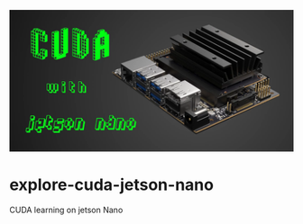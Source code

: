 ![alt text](assets/jetson_nano_render.webp)

# explore-cuda-jetson-nano

CUDA learning on jetson Nano
